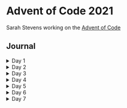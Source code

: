 # Advent of Code 2021

Sarah Stevens working on the [Advent of Code](https://adventofcode.com/2021)



## Journal

<details>
  <summary> Day 1</summary>
  
  First day went pretty easily in both languages.
  Used a similar strategy in both with data frames.
  Felt a little weird to add all the window columns in python, 
  didn't really need to but wanted to check the shifts.
  For both, would probably be good to find a way to make an actual sliding window
  since my solutions don't allow for easy adjustment of window size.
</details>

<details>
  <summary> Day 2</summary>
  
  Solution in python was pretty easy with functions and for loops.
  Tried an inelegant tidy solution in R which worked okay for part 1 
  because it was looking for a sum but couldn't figure out how to make it work for part 2.
  In my solution for part 1 I didn't track the position so that made it difficult to adjust
  for part 2.  I also separated the depth and horizontal position calculations which are 
  both needed in part 2. Will look to see if anyone else had an interesting solution I can
  learn from.
</details>

<details>
  <summary> Day 3</summary>
  
  Python solutions were fun.  I probably could have done with another function to clean
  up the repeated while loops in pt 2.  I am starting to like while loops more.
  
  The R pt 1 was pretty nice with a tidy solution.  Could probably repeat my python
  solution in R but think I'll only do R parts where I can think of a solution with data
  frames or mapping or something.
</details>

<details>
  <summary> Day 4</summary>
  
  Python solutions were fun.  I think maybe I could have thought of a better way with arrays
  to find the scores of the winners/losers.  I'm learning a lot about np arrays in addition
  to getting better at while loops.
  
  Think I'm going to skip an R solution today.  I'll try to start with that for tomorrow's
  puzzle to push myself to learn new things in R as well.
</details>

<details>
  <summary> Day 5</summary>
  
  I lied yesterday, I might skip the R solutions for a while.
  Maybe I'll come back for them later.
  As these puzzles take a bit longer, I've not really been feeling like doing them in both languages.
  
  For today's python solve, I thought I might use np like yesterday but then ended up not 
  using it since the location of the lines isn't as important as the count of how many
  lines cross each point.  That does mean I flipped the x and y coords for no reason.
  I still find it weird that it is row, column which is kind of the opposite of x, y.
  One other thing I've noticed is I'm getting better at list
  comprehensions.  I did have to write out all the options for the pt 2 transformations,
  which seems silly now but somehow I couldn't keep it straight in my head. 
</details>


<details>
  <summary> Day 6</summary>
  
  This was an interesting one.  They say if part 2 is difficult, than you probably didn't 
  solve part 1 very well.  That was certainly the case for me.  My first solution for
  part 1 was really easy to create.  Then when I went to do part 2 it seemed like it would
  be easy but it was really slow, prohibitively so.  It would get half way through the 
  iterations needed and be very very slow.
  
  I then tried a numpy solution which I never got working quite right and was still taking
  about the same amount of time.  I had a bad headache so when I came back to it the next day, I realized
  I needed a different solution.  I realized I needed a dictionary instead to keep track of
  states instead of modeling all the individuals as I did with solution 1.  Got stuck for
  a while where it wasn't working because the dictionary needed to be sorted then worked it
  out.
</details>

<details>
  <summary> Day 7</summary>
  
  This one tricked me good in part 2.  It wasn't too bad a solve in either case but I made
  a silly error that was really difficult to see.  Part 1 went really smooth, though I got
  lucky because my solution wasn't quite right but still worked. Then I could not get pt 2
  to work.  My fuel calculating function was working fine on the test set but I was looking
  through all the positions that were in the input instead of all the possible positions.
  For part 1 I got lucky it was one of the existing positions but that wasn't true for part
  2 where all the subs needed to move.
</details>


